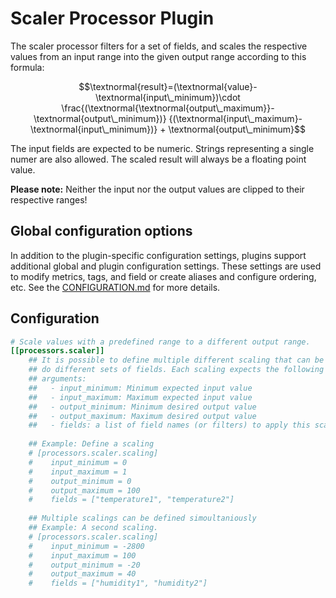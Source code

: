 # Scaler Processor Plugin

The scaler processor filters for a set of fields,
and scales the respective values from an input range into
the given output range according to this formula:

$$\textnormal{result}=(\textnormal{value}-\textnormal{input\_minimum})\cdot
\frac{(\textnormal{\textnormal{output\_maximum}}-\textnormal{output\_minimum})}
{(\textnormal{input\_maximum}-\textnormal{input\_minimum})} +
\textnormal{output\_minimum}$$

The input fields are expected to be numeric.
Strings representing a single numer are also allowed.
The scaled result will always be a floating point value.

**Please note:** Neither the input nor the output values
are clipped to their respective ranges!

## Global configuration options <!-- @/docs/includes/plugin_config.md -->

In addition to the plugin-specific configuration settings, plugins support
additional global and plugin configuration settings. These settings are used to
modify metrics, tags, and field or create aliases and configure ordering, etc.
See the [CONFIGURATION.md][CONFIGURATION.md] for more details.

[CONFIGURATION.md]: ../../../docs/CONFIGURATION.md#plugins

## Configuration

```toml @sample.conf
# Scale values with a predefined range to a different output range.
[[processors.scaler]]
    ## It is possible to define multiple different scaling that can be applied
    ## do different sets of fields. Each scaling expects the following
    ## arguments:
    ##   - input_minimum: Minimum expected input value
    ##   - input_maximum: Maximum expected input value
    ##   - output_minimum: Minimum desired output value
    ##   - output_maximum: Maximum desired output value
    ##   - fields: a list of field names (or filters) to apply this scaling to
    
    ## Example: Define a scaling
    # [processors.scaler.scaling]
    #    input_minimum = 0
    #    input_maximum = 1
    #    output_minimum = 0
    #    output_maximum = 100
    #    fields = ["temperature1", "temperature2"]
    
    ## Multiple scalings can be defined simoultaniously
    ## Example: A second scaling. 
    # [processors.scaler.scaling]
    #    input_minimum = -2800
    #    input_maximum = 100
    #    output_minimum = -20
    #    output_maximum = 40
    #    fields = ["humidity1", "humidity2"]
